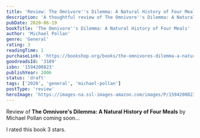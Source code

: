 ```yaml
---
title: 'Review: The Omnivore''s Dilemma: A Natural History of Four Meals'
description: 'A thoughtful review of The Omnivore''s Dilemma: A Natural History of Four Meals by Michael Pollan'
pubDate: 2020-06-19
bookTitle: 'The Omnivore''s Dilemma: A Natural History of Four Meals'
author: 'Michael Pollan'
genre: 'General'
rating: 3
readingTime: 1
purchaseLink: 'https://bookshop.org/books/the-omnivores-dilemma-a-natural-history-of-four-meals/9781594200823'
goodreadsId: '3109'
isbn: '1594200823'
publishYear: 2006
status: 'draft'
tags: ['2020', 'general', 'michael-pollan']
postType: 'review'
heroImage: 'https://images-na.ssl-images-amazon.com/images/P/1594200823.01.L.jpg'
---
```


Review of **The Omnivore's Dilemma: A Natural History of Four Meals** by Michael Pollan coming soon...

I rated this book 3 stars.